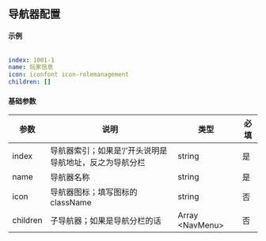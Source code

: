 ## 导航器配置

#### 示例

```yaml

index: 1001-1
name: 玩家信息
icon: iconfont icon-rolemanagement
children: []
```

#### 基础参数

| 参数 | 说明 | 类型 | 必填 |
|---|---|---|---|
| index | 导航器索引；如果是‘/’开头说明是导航地址，反之为导航分栏 | string | 是 |
| name | 导航器名称 | string | 是 |
| icon | 导航器图标；填写图标的className | string | 否 |
| children | 子导航器；如果是导航分栏的话 | Array \<NavMenu> | 否 |